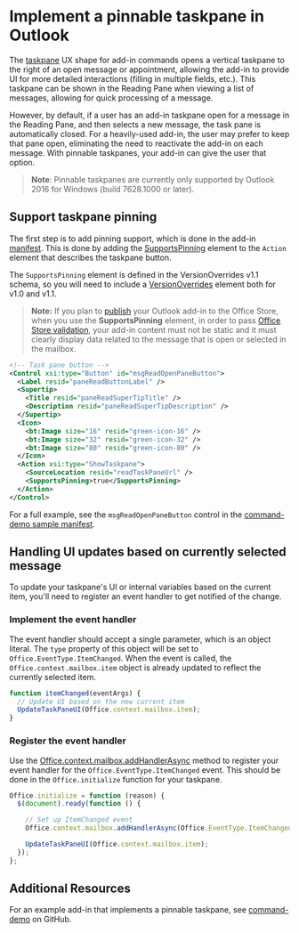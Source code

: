 # Implement a pinnable taskpane in Outlook

The [taskpane](../add-in-commands-for-outlook.md#launching-a-task-pane) UX shape for add-in commands opens a vertical taskpane to the right of an open message or appointment, allowing the add-in to provide UI for more detailed interactions (filling in multiple fields, etc.). This taskpane can be shown in the Reading Pane when viewing a list of messages, allowing for quick processing of a message.

However, by default, if a user has an add-in taskpane open for a message in the Reading Pane, and then selects a new message, the task pane is automatically closed. For a heavily-used add-in, the user may prefer to keep that pane open, eliminating the need to reactivate the add-in on each message. With pinnable taskpanes, your add-in can give the user that option.

> **Note**: Pinnable taskpanes are currently only supported by Outlook 2016 for Windows (build 7628.1000 or later).

## Support taskpane pinning

The first step is to add pinning support, which is done in the add-in [manifest](./manifests.md). This is done by adding the [SupportsPinning](../../../reference/manifest/action.md#supportspinning) element to the `Action` element that describes the taskpane button.

The `SupportsPinning` element is defined in the VersionOverrides v1.1 schema, so you will need to include a [VersionOverrides](../../../reference/manifest/versionoverrides.md) element both for v1.0 and v1.1.

> **Note:** If you plan to [publish](../../publish/publish.md) your Outlook add-in to the Office Store, when you use the **SupportsPinning** element, in order to pass [Office Store validation](https://msdn.microsoft.com/en-us/library/jj220035.aspx), your add-in content must not be static and it must clearly display data related to the message that is open or selected in the mailbox.

```xml
<!-- Task pane button -->
<Control xsi:type="Button" id="msgReadOpenPaneButton">
  <Label resid="paneReadButtonLabel" />
  <Supertip>
    <Title resid="paneReadSuperTipTitle" />
    <Description resid="paneReadSuperTipDescription" />
  </Supertip>
  <Icon>
    <bt:Image size="16" resid="green-icon-16" />
    <bt:Image size="32" resid="green-icon-32" />
    <bt:Image size="80" resid="green-icon-80" />
  </Icon>
  <Action xsi:type="ShowTaskpane">
    <SourceLocation resid="readTaskPaneUrl" />
    <SupportsPinning>true</SupportsPinning>
  </Action>
</Control>
```

For a full example, see the `msgReadOpenPaneButton` control in the [command-demo sample manifest](https://github.com/jasonjoh/command-demo/blob/master/command-demo-manifest.xml).

## Handling UI updates based on currently selected message

To update your taskpane's UI or internal variables based on the current item, you'll need to register an event handler to get notified of the change.

### Implement the event handler

The event handler should accept a single parameter, which is an object literal. The `type` property of this object will be set to `Office.EventType.ItemChanged`. When the event is called, the `Office.context.mailbox.item` object is already updated to reflect the currently selected item.

```js
function itemChanged(eventArgs) {
  // Update UI based on the new current item
  UpdateTaskPaneUI(Office.context.mailbox.item);
}
```

### Register the event handler

Use the [Office.context.mailbox.addHandlerAsync](https://dev.outlook.com/reference/add-ins/1.5/Office.context.mailbox.html#addHandlerAsync) method to register your event handler for the `Office.EventType.ItemChanged` event. This should be done in the `Office.initialize` function for your taskpane.

```js
Office.initialize = function (reason) {
  $(document).ready(function () {

    // Set up ItemChanged event
    Office.context.mailbox.addHandlerAsync(Office.EventType.ItemChanged, itemChanged);

    UpdateTaskPaneUI(Office.context.mailbox.item);
  });
};
```

## Additional Resources

For an example add-in that implements a pinnable taskpane, see [command-demo](https://github.com/jasonjoh/command-demo) on GitHub.